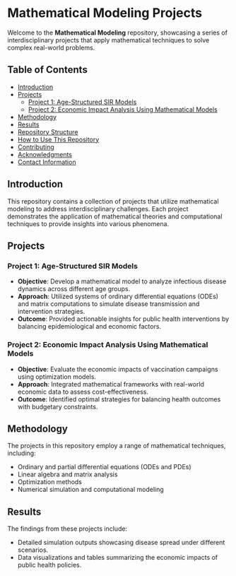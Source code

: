 # Mathematical Modeling Projects

Welcome to the **Mathematical Modeling** repository, showcasing a series of interdisciplinary projects that apply mathematical techniques to solve complex real-world problems.

## Table of Contents

- [Introduction](#introduction)
- [Projects](#projects)
  - [Project 1: Age-Structured SIR Models](#project-1-age-structured-sir-models)
  - [Project 2: Economic Impact Analysis Using Mathematical Models](#project-2-economic-impact-analysis-using-mathematical-models)
- [Methodology](#methodology)
- [Results](#results)
- [Repository Structure](#repository-structure)
- [How to Use This Repository](#how-to-use-this-repository)
- [Contributing](#contributing)
- [Acknowledgments](#acknowledgments)
- [Contact Information](#contact-information)

## Introduction

This repository contains a collection of projects that utilize mathematical modeling to address interdisciplinary challenges. Each project demonstrates the application of mathematical theories and computational techniques to provide insights into various phenomena.

## Projects

### Project 1: Age-Structured SIR Models

- **Objective**: Develop a mathematical model to analyze infectious disease dynamics across different age groups.
- **Approach**: Utilized systems of ordinary differential equations (ODEs) and matrix computations to simulate disease transmission and intervention strategies.
- **Outcome**: Provided actionable insights for public health interventions by balancing epidemiological and economic factors.

### Project 2: Economic Impact Analysis Using Mathematical Models

- **Objective**: Evaluate the economic impacts of vaccination campaigns using optimization models.
- **Approach**: Integrated mathematical frameworks with real-world economic data to assess cost-effectiveness.
- **Outcome**: Identified optimal strategies for balancing health outcomes with budgetary constraints.

## Methodology

The projects in this repository employ a range of mathematical techniques, including:
- Ordinary and partial differential equations (ODEs and PDEs)
- Linear algebra and matrix analysis
- Optimization methods
- Numerical simulation and computational modeling

## Results

The findings from these projects include:
- Detailed simulation outputs showcasing disease spread under different scenarios.
- Data visualizations and tables summarizing the economic impacts of public health policies.
